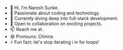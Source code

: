 - 👋 Hi, I’m Naresh Sunke.
- 👀 Passionate about coding and technology.
- 🌱 Currently diving deep into full-stack development.
- 💞️ Open to collaboration on exciting projects.
- 📫 Reach me at .
- 😄 Pronouns: Chinna.
- ⚡ Fun fact: let's stop iterating i in for loops!

<!---
NareshSunke/NareshSunke is a ✨ special ✨ repository because its `README.md` (this file) appears on your GitHub profile.
You can click the Preview link to take a look at your changes.
--->
